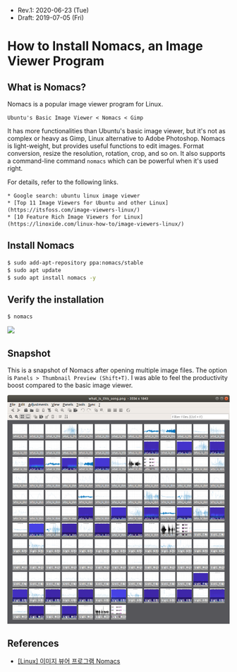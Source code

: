 * Rev.1: 2020-06-23 (Tue)
* Draft: 2019-07-05 (Fri)

# How to Install Nomacs, an Image Viewer Program
## What is Nomacs?
Nomacs is a popular image viewer program for Linux. 

```
Ubuntu's Basic Image Viewer < Nomacs < Gimp
```

It has more functionalities than Ubuntu's basic image viewer, but it's not as complex or heavy as Gimp, Linux alternative to Adobe Photoshop. Nomacs is light-weight, but provides useful functions to edit images. Format conversion, resize the resolution, rotation, crop, and so on. It also supports a command-line command `nomacs` which can be powerful when it's used right.

For details, refer to the following links.
```
* Google search: ubuntu linux image viewer
* [Top 11 Image Viewers for Ubuntu and other Linux](https://itsfoss.com/image-viewers-linux/)
* [10 Feature Rich Image Viewers for Linux](https://linoxide.com/linux-how-to/image-viewers-linux/)
```
## Install Nomacs
```bash
$ sudo add-apt-repository ppa:nomacs/stable
$ sudo apt update
$ sudo apt install nomacs -y
```

## Verify the installation
```bash
$ nomacs
```
<img src="images/linux-nomacs-laungh_window.png">

## Snapshot
This is a snapshot of Nomacs after opening multiple image files. The option is `Panels > Thumbnail Preview (Shift+T)`. I was able to feel the productivity boost compared to the basic image viewer.

<img src="images/linux-nomacs-snapshot.png">

## References
* [[Linux] 이미지 뷰어 프로그램 Nomacs](https://blog.naver.com/aimldl/221595457917)
